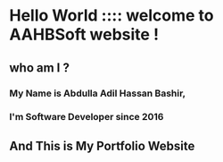 # Hello World :::: welcome to AAHBSoft website !
## who am I ? 
### My Name is Abdulla Adil Hassan Bashir,
### I'm Software Developer since 2016 
## And This is My Portfolio Website
